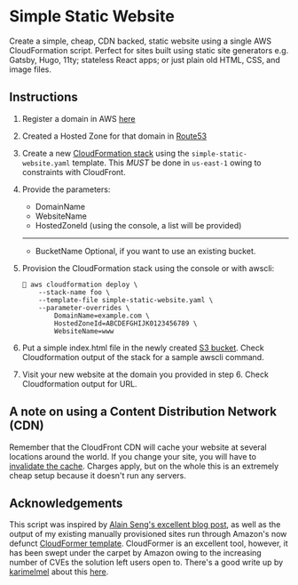 # Simple Static Website
Create a simple, cheap, CDN backed, static website using a single AWS CloudFormation script. Perfect for sites built using static site generators e.g. Gatsby, Hugo, 11ty; stateless React apps; or just plain old HTML, CSS, and image files.

## Instructions
1. Register a domain in AWS [here](https://console.aws.amazon.com/route53/home#DomainListing:)
1. Created a Hosted Zone for that domain in [Route53](https://console.aws.amazon.com/route53/v2/hostedzones#)
1. Create a new [CloudFormation stack](https://console.aws.amazon.com/cloudformation/home?region=us-east-1) using the `simple-static-website.yaml` template. This *MUST* be done in `us-east-1` owing to constraints with CloudFront.
1. Provide the parameters:
    * DomainName
    * WebsiteName
    * HostedZoneId (using the console, a list will be provided)
    --- 
    * BucketName Optional, if you want to use an existing bucket.
1. Provision the CloudFormation stack using the console or with awscli:

    ```
    ﬌ aws cloudformation deploy \
        --stack-name foo \
        --template-file simple-static-website.yaml \
        --parameter-overrides \
            DomainName=example.com \
            HostedZoneId=ABCDEFGHIJK0123456789 \
            WebsiteName=www
    ```

1. Put a simple index.html file in the newly created [S3 bucket](https://s3.console.aws.amazon.com/s3/home). Check Cloudformation output of the stack for a sample awscli command.
1. Visit your new website at the domain you provided in step 6. Check Cloudformation output for URL.

## A note on using a Content Distribution Network (CDN)
Remember that the CloudFront CDN will cache your website at several locations around the world. If you change your site, you will have to [invalidate the cache](https://www.simplified.guide/aws/cloudfront/invalidate-cache). Charges apply, but on the whole this is an extremely cheap setup because it doesn't run any servers.

## Acknowledgements
This script was inspired by [Alain Seng's excellent blog post](https://medium.com/@Al-un/aws-cloudformation-https-static-website-s3-route53-cloudfront-438090157c1f), as well as the output of my existing manually provisioned sites run through Amazon's now defunct [CloudFormer template](https://web.archive.org/web/20191203150607/https://docs.aws.amazon.com/AWSCloudFormation/latest/UserGuide/cfn-using-cloudformer.html). CloudFormer is an excellent tool, however, it has been swept under the carpet by Amazon owing to the increasing number of CVEs the solution left users open to. There's a good write up by [karimelmel](https://github.com/karimelmel) about this [here](https://blog.karims.cloud/2020/09/25/cloudformer-review-part-1.html).
